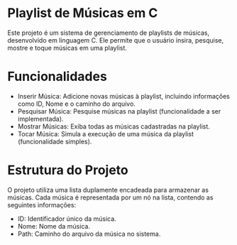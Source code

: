 # Playlist de Músicas em C
Este projeto é um sistema de gerenciamento de playlists de músicas, desenvolvido em linguagem C. Ele permite que o usuário insira, pesquise, mostre e toque músicas em uma playlist.

# Funcionalidades
 -  Inserir Música: Adicione novas músicas à playlist, incluindo informações como ID, Nome e o caminho do arquivo.
- Pesquisar Música: Pesquise músicas na playlist (funcionalidade a ser implementada).
- Mostrar Músicas: Exiba todas as músicas cadastradas na playlist.
- Tocar Música: Simula a execução de uma música da playlist (funcionalidade simples).


# Estrutura do Projeto

O projeto utiliza uma lista duplamente encadeada para armazenar as músicas. Cada música é representada por um nó na lista, contendo as seguintes informações:


- ID: Identificador único da música.
- Nome: Nome da música.
- Path: Caminho do arquivo da música no sistema.
